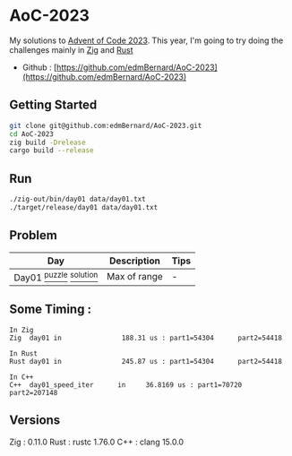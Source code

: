# AoC-2023

My solutions to [Advent of Code 2023](https://adventofcode.com/). This year, I'm going to try doing the challenges mainly in [Zig](https://ziglang.org//) and [Rust](https://rustlang.org//)

- Github : [https://github.com/edmBernard/AoC-2023](https://github.com/edmBernard/AoC-2023)

## Getting Started

```bash
git clone git@github.com:edmBernard/AoC-2023.git
cd AoC-2023
zig build -Drelease
cargo build --release
```

## Run

```bash
./zig-out/bin/day01 data/day01.txt
./target/release/day01 data/day01.txt
```

## Problem

| Day   | Description                | Tips  |
|--     |--                          |--     |
| Day01 [<sup>puzzle</sup>](https://adventofcode.com/2023/day/1 ) [<sup>solution</sup>](src/day01.zig) | Max of range                 | -     |


## Some Timing :

```
In Zig
Zig  day01 in               188.31 us : part1=54304      part2=54418

In Rust
Rust day01 in               245.87 us : part1=54304      part2=54418

In C++
C++  day01_speed_iter      in     36.8169 us : part1=70720        part2=207148
```

## Versions

Zig  : 0.11.0
Rust : rustc 1.76.0
C++  : clang 15.0.0
